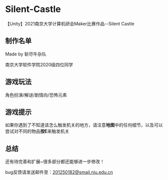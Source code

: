 # Silent-Castle
【Unity】2021南京大学计算机研会Maker比赛作品--Silent Castle



## 制作名单

Made by 斩尽牛杂队

南京大学软件学院2020级四位同学



## 游戏玩法

角色扮演/解谜/剧情向/恐怖元素



## 游戏提示

如果你遇到了不知道该怎么触发机关的地方，请注意**地图**中的任何细节，以及可以尝试对不同的物品**按E**来触发机关



## 总结

还有待完善和扩展~很多部分都还能够进一步修改！

bug反馈请发送邮件至：201250182@smail.nju.edu.cn
